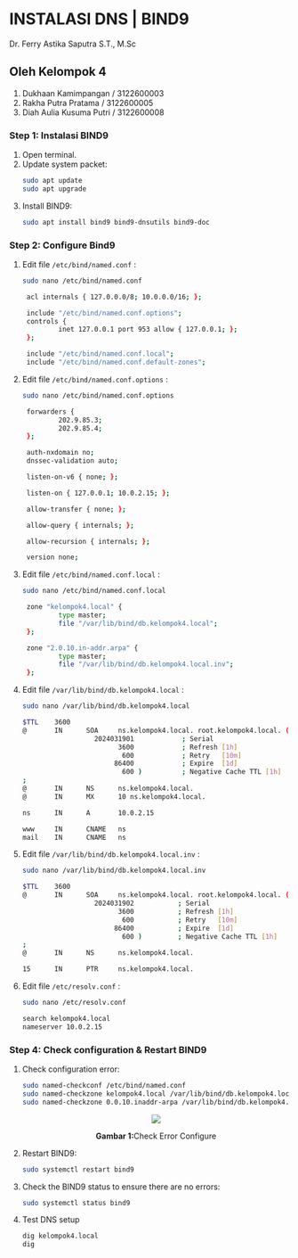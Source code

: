 # INSTALASI DNS | BIND9

Dr. Ferry Astika Saputra S.T., M.Sc

## Oleh Kelompok 4

1. Dukhaan Kamimpangan / 3122600003
2. Rakha Putra Pratama / 3122600005
3. Diah Aulia Kusuma Putri / 3122600008

### Step 1: Instalasi BIND9

1. Open terminal.
2. Update system packet: 
   ```bash
   sudo apt update
   sudo apt upgrade
   ```
3. Install BIND9:
   ```bash
   sudo apt install bind9 bind9-dnsutils bind9-doc
   ```

### Step 2: Configure Bind9

1. Edit file `/etc/bind/named.conf` :

   ```bash
   sudo nano /etc/bind/named.conf
   ```

   ```bash
    acl internals { 127.0.0.0/8; 10.0.0.0/16; };

    include "/etc/bind/named.conf.options";
    controls {
            inet 127.0.0.1 port 953 allow { 127.0.0.1; };
    };

    include "/etc/bind/named.conf.local";
    include "/etc/bind/named.conf.default-zones";
   ```

2. Edit file `/etc/bind/named.conf.options` :

   ```bash
   sudo nano /etc/bind/named.conf.options
   ```

   ```bash
    forwarders {
            202.9.85.3;
            202.9.85.4;
    };

    auth-nxdomain no;
    dnssec-validation auto;

    listen-on-v6 { none; };

    listen-on { 127.0.0.1; 10.0.2.15; };

    allow-transfer { none; };

    allow-query { internals; };

    allow-recursion { internals; };

    version none;
   ```

3. Edit file `/etc/bind/named.conf.local` :

   ```bash
   sudo nano /etc/bind/named.conf.local
   ```

   ```bash
    zone "kelompok4.local" {
            type master;
            file "/var/lib/bind/db.kelompok4.local";
    };

    zone "2.0.10.in-addr.arpa" {
            type master;
            file "/var/lib/bind/db.kelompok4.local.inv";
    };
   ```

4. Edit file `/var/lib/bind/db.kelompok4.local` :

   ```bash
   sudo nano /var/lib/bind/db.kelompok4.local
   ```

   ```bash
   $TTL    3600
   @       IN      SOA     ns.kelompok4.local. root.kelompok4.local. (
                     2024031901            ; Serial
                           3600            ; Refresh [1h]
                            600            ; Retry   [10m]
                          86400            ; Expire  [1d]
                            600 )          ; Negative Cache TTL [1h]
   ;
   @       IN      NS      ns.kelompok4.local.
   @       IN      MX      10 ns.kelompok4.local.

   ns      IN      A       10.0.2.15

   www     IN      CNAME   ns
   mail    IN      CNAME   ns
   ```

5. Edit file `/var/lib/bind/db.kelompok4.local.inv` :

   ```bash
   sudo nano /var/lib/bind/db.kelompok4.local.inv
   ```

   ```bash
   $TTL    3600
   @       IN      SOA     ns.kelompok4.local. root.kelompok4.local. (
                     2024031902           ; Serial
                           3600           ; Refresh [1h]
                            600           ; Retry   [10m]
                          86400           ; Expire  [1d]
                            600 )         ; Negative Cache TTL [1h]
   ;
   @       IN      NS      ns.kelompok4.local.

   15      IN      PTR     ns.kelompok4.local.
   ```

6. Edit file `/etc/resolv.conf` :

   ```bash
   sudo nano /etc/resolv.conf
   ```

   ```bash
   search kelompok4.local
   nameserver 10.0.2.15
   ```

### Step 4: Check configuration & Restart BIND9

1. Check configuration error:

   ```bash
   sudo named-checkconf /etc/bind/named.conf
   sudo named-checkzone kelompok4.local /var/lib/bind/db.kelompok4.local
   sudo named-checkzone 0.0.10.inaddr-arpa /var/lib/bind/db.kelompok4.local.inv
   ```

   <div align="center">
    <img src="./assets/check-error-configure.png">
    <p><strong>Gambar 1:</strong>Check Error Configure</p>
    </div>

2. Restart BIND9:

   ```bash
   sudo systemctl restart bind9
   ```

3. Check the BIND9 status to ensure there are no errors:

   ```bash
   sudo systemctl status bind9
   ```

   <!-- ![Status](assets/ss-status.png) -->

4. Test DNS setup

   ```bash
   dig kelompok4.local
   dig
   ```

   <!-- ![Status](assets/ss-dig.png) -->
